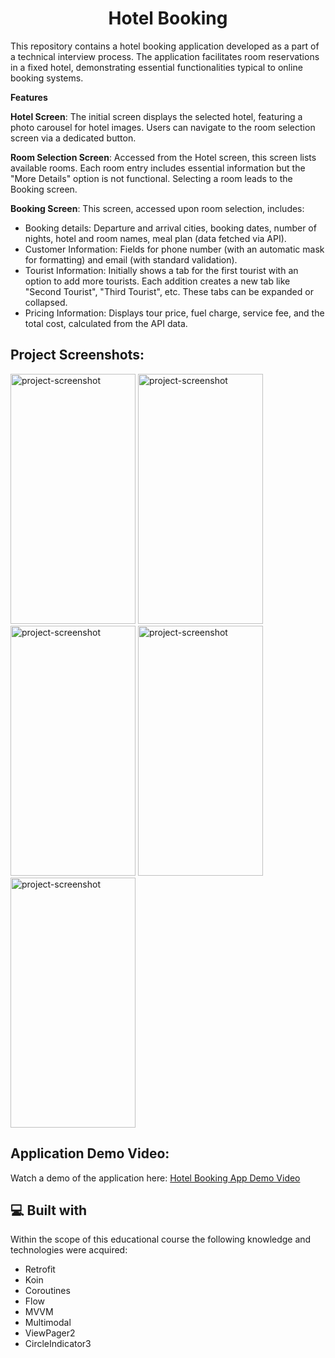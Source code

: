 <h1 align="center" id="title">Hotel Booking</h1>

<p id="description">
  This repository contains a hotel booking application developed as a part of a technical interview process. The application facilitates room reservations in a fixed hotel, demonstrating essential functionalities typical to online booking systems.

<p><b>Features</b></p>
<p><b>Hotel Screen</b>: The initial screen displays the selected hotel, featuring a photo carousel for hotel images. Users can navigate to the room selection screen via a dedicated button.</p>
</p><b>Room Selection Screen</b>: Accessed from the Hotel screen, this screen lists available rooms. Each room entry includes essential information but the "More Details" option is not functional. Selecting a room leads to the Booking screen.</p>
</p><b>Booking Screen</b>: This screen, accessed upon room selection, includes:</p>
<ul>
  <li>Booking details: Departure and arrival cities, booking dates, number of nights, hotel and room names, meal plan (data fetched via API).</li>
  <li>Customer Information: Fields for phone number (with an automatic mask for formatting) and email (with standard validation).</li>
  <li>Tourist Information: Initially shows a tab for the first tourist with an option to add more tourists. Each addition creates a new tab like "Second Tourist", "Third Tourist", etc. These tabs can be expanded or collapsed.</li>
  <li>Pricing Information: Displays tour price, fuel charge, service fee, and the total cost, calculated from the API data.</li>
</ul>
  </p>

<h2>Project Screenshots:</h2>

<img src="https://gdurl.com/0c-g" alt="project-screenshot" width="200" height="400/"> <img src="https://gdurl.com/KkP8" alt="project-screenshot" width="200" height="400/"> <img src="https://gdurl.com/eHLm" alt="project-screenshot" width="200" height="400/">
<img src="https://gdurl.com/7TwZ" alt="project-screenshot" width="200" height="400/"> <img src="https://gdurl.com/a008" alt="project-screenshot" width="200" height="400/">

<h2>Application Demo Video:</h2>

<p>Watch a demo of the application here: <a href="https://gdurl.com/UYXQ" target="_blank">Hotel Booking App Demo Video</a></p>

<h2>💻 Built with</h2>

Within the scope of this educational course the following knowledge and technologies were acquired:

*   Retrofit
*   Koin
*   Coroutines
*   Flow
*   MVVM
*   Multimodal
*   ViewPager2
*   CircleIndicator3

